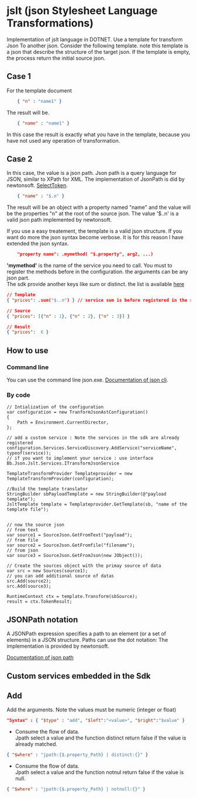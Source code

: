 # jslt (json Stylesheet Language Transformations)
Implementation of jslt language in DOTNET. Use a template for transform Json To another json. Consider the following template. note this template is a json that describe the structure of the target json. If the template is empty, the process return the initial source json.

## Case 1 ##  
For the template document

```JSON
    { "n" : "name1" }
```

The result will be.

```JSON
    { "name" : "name1" }
```
In this case the result is exactly what you have in the template, because you have not used any operation of transformation.


## Case 2 ##
In this case, the value is a json path. Json path is a query language for JSON, similar to XPath for XML. The implementation of JsonPath is did by newtonsoft. [SelectToken](https://www.newtonsoft.com/json/help/html/SelectToken.htm).
```JSON
    { "name" : "$.n" }
```

The result will be an object with a property named "name" and the value will be the properties "n" at the root of the source json. The value '$..n' is a valid json path implemented by newtonsoft. 

If you use a easy treatement, the template is a valid json structure. If you want do more the json syntax become verbose. It is for this reason I have extended the json syntax.

```JSON
    "property name": .mymethod( "$.property", arg2, ...)
```

**'mymethod'** is the name of the service you need to call. You must to register the methods before in the configuration. the arguments can be any json part.  
The sdk provide another keys like sum or distinct. the list is available [here](Documentation/Custom_services.md)

```JSON
// Template
{ "prices": .sum("$..n") } // service sum is before registered in the services list.

// Source
{ "prices": [{"n" : 1}, {"n" : 2}, {"n" : 3}] }

// Result
{ "prices":  6 }
```  

## How to use

### Command line
You can use the command line json.exe.
[Documentation of json cli](Documentation/jsonexcutable.md).  

### By code 
```CSHARP
// Intialization of the configuration
var configuration = new TranformJsonAstConfiguration()
{
    Path = Environment.CurrentDirector,
};

// add a custom service : Note the services in the sdk are already registered
configuration.Services.ServiceDiscovery.AddService("serviceName", typeof(service));
// if you want to implement your service : use interface Bb.Json.Jslt.Services.ITransformJsonService                

TemplateTransformProvider Templateprovider = new TemplateTransformProvider(configuration);

//Build the template translator
StringBuilder sbPayloadTemplate = new StringBuilder(@"payload template");
JsltTemplate template = Templateprovider.GetTemplate(sb, "name of the template file");


// now the source json
// from text
var source1 = SourceJson.GetFromText("payload");
// from file
var source2 = SourceJson.GetFromfile("filename");
// from json
var source3 = SourceJson.GetFromJson(new JObject());

// Create the sources object with the primay source of data
var src = new Sources(source1);
// you can add additional source of datas
src.Add(source2);
src.Add(source3);

RuntimeContext ctx = template.Transform(sbSource);
result = ctx.TokenResult;

```

## JSONPath notation

A JSONPath expression specifies a path to an element (or a set of elements) in a JSON structure. Paths can use the dot notation:
The implementation is provided by newtonsoft.

[Documentation of json path](Documentation/jsonpath.md)  




## Custom services embedded in the Sdk
## **Add**  
Add the arguments. Note the values must be numeric (integer or float)
```JSON
"Syntax" : { "$type" : "add", "$left":"<value>", "$right":"$value" }
```



* Consume the flow of data.  
Jpath select a value and the function distinct return false if the value is already matched.
```JSON
{ "$where" : "jpath:{$.property_Path} | distinct:{}" }
```

* Consume the flow of data.  
Jpath select a value and the function notnul return false if the value is null.
```JSON
{ "$where" : "jpath:{$.property_Path} | notnull:{}" }
```

